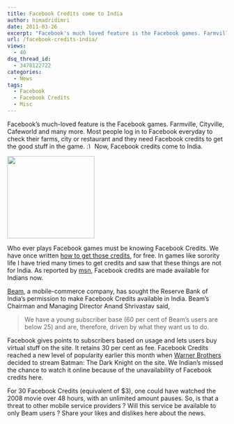 ```yaml
---
title: Facebook Credits come to India
author: himadridimri
date: 2011-03-26
excerpt: "Facebook's much loved feature is the Facebook games. Farmville, Cityville, Cafeworld and many more. Most people log in to Facebook everyday to check their farms, city or restaraunt and they need Facebook credits to get the good stuff in the game. :) Now, Facebook credits come to India."
url: /facebook-credits-india/
views:
  - 40
dsq_thread_id:
  - 3478122722
categories:
  - News
tags:
  - Facebook
  - Facebook Credits
  - Misc
---
```

Facebook&#8217;s much-loved feature is the Facebook games. Farmville, Cityville, Cafeworld and many more. Most people log in to Facebook everyday to check their farms, city or restaurant and they need Facebook credits to get the good stuff in the game. <img src="http://devilsworkshop.org/wp-includes/images/smilies/simple-smile.png" alt=":)" class="wp-smiley" style="height: 1em; max-height: 1em;" /> Now, Facebook credits come to India.

[<img class="alignnone size-full wp-image-6325" src="http://cdn.devilsworkshop.org/files/2011/03/Facebook-Credit.png" alt="" width="200" height="189" />][1]

Who ever plays Facebook games must be knowing Facebook Credits. We have once written <a href="http://fbknol.com/how-to-get-free-facebook-credits/" onclick="_gaq.push(['_trackEvent', 'outbound-article', 'http://fbknol.com/how-to-get-free-facebook-credits/', 'how to get those credits']);" >how to get those credits</a>, for free. In games like sorority life I have tried many times to get credits and saw that these things are not for India. As reported by <a href="http://news.in.msn.com/business/article.aspx?cp-documentid=5062207" onclick="_gaq.push(['_trackEvent', 'outbound-article', 'http://news.in.msn.com/business/article.aspx?cp-documentid=5062207', 'msn']);" >msn</a>, Facebook credits are made available for Indians now.

<a href="http://beam.co.in/" onclick="_gaq.push(['_trackEvent', 'outbound-article', 'http://beam.co.in/', 'Beam']);" >Beam</a>, a mobile-commerce company, has sought the Reserve Bank of India&#8217;s permission to make Facebook Credits available in India. Beam&#8217;s Chairman and Managing Director Anand Shrivastav said,

> We have a young subscriber base (60 per cent of Beam&#8217;s users are below 25) and are, therefore, driven by what they want us to do.

Facebook gives points to subscribers based on usage and lets users buy virtual stuff on the site. It retains 30 per cent as fee. Facebook Credits reached a new level of popularity earlier this month when <a href="http://fbknol.com/warner-bros-about-to-rent-movies-via-facebook/" onclick="_gaq.push(['_trackEvent', 'outbound-article', 'http://fbknol.com/warner-bros-about-to-rent-movies-via-facebook/', 'Warner Brothers']);" >Warner Brothers</a> decided to stream Batman: The Dark Knight on the site. We Indian&#8217;s missed the chance to watch it online because of the unavailability of Facebook credits here.

For 30 Facebook Credits (equivalent of $3), one could have watched the 2008 movie over 48 hours, with an unlimited amount pauses. So, is that a threat to other mobile service providers ? Will this service be available to only Beam users ? Share your likes and dislikes here about the news.

 [1]: http://cdn.devilsworkshop.org/files/2011/03/Facebook-Credit.png
